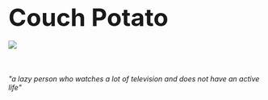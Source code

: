 <font size="7"><b>Couch Potato</b></font><br><br>
<img src="http://s27.postimg.org/3x30gyjqb/potato1.png"><br><br><br><br>
<i>"a lazy person who watches a lot of television and does not have an active life"</i>
